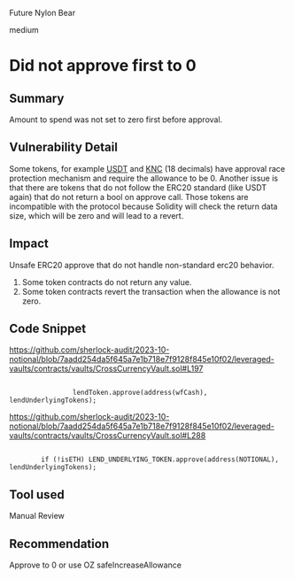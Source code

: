 Future Nylon Bear

medium

# Did not approve first to 0

## Summary
Amount to spend was not set to zero first before approval.
## Vulnerability Detail

Some tokens, for example [USDT](https://etherscan.io/token/0xdac17f958d2ee523a2206206994597c13d831ec7) and [KNC](https://etherscan.io/token/0xdd974d5c2e2928dea5f71b9825b8b646686bd200#code) (18 decimals) have approval race protection mechanism and require the allowance to be 0.
Another issue is that there are tokens that do not follow the ERC20 standard (like USDT again) that do not return a bool on approve call. Those tokens are incompatible with the protocol because Solidity will check the return data size, which will be zero and will lead to a revert.
## Impact
Unsafe ERC20 approve that do not handle non-standard erc20 behavior. 
1. Some token contracts do not return any value. 
2. Some token contracts revert the transaction when the allowance is not zero.
## Code Snippet
https://github.com/sherlock-audit/2023-10-notional/blob/7aadd254da5f645a7e1b718e7f9128f845e10f02/leveraged-vaults/contracts/vaults/CrossCurrencyVault.sol#L197
```L197

                lendToken.approve(address(wfCash), lendUnderlyingTokens);
```
https://github.com/sherlock-audit/2023-10-notional/blob/7aadd254da5f645a7e1b718e7f9128f845e10f02/leveraged-vaults/contracts/vaults/CrossCurrencyVault.sol#L288
```L288

        if (!isETH) LEND_UNDERLYING_TOKEN.approve(address(NOTIONAL), lendUnderlyingTokens);
```
## Tool used

Manual Review

## Recommendation
Approve to 0 or use OZ safeIncreaseAllowance